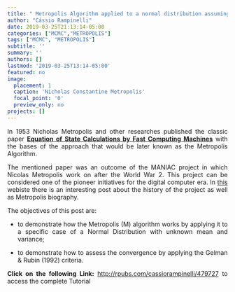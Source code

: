 ```yaml
---
title: " Metropolis Algorithm applied to a normal distribution assuming unknown mean and variance"
author: "Cássio Rampinelli"
date: 2019-03-25T21:13:14-05:00
categories: ["MCMC","METROPOLIS"]
tags: ["MCMC", "METROPOLIS"]
subtitle: ''
summary: ''
authors: []
lastmod: '2019-03-25T13:14-05:00'
featured: no
image:
  placement: 1
  caption: 'Nicholas Constantine Metropolis'
  focal_point: '0'
  preview_only: no
projects: []
---
```


<div style="text-align: justify">

In 1953 Nicholas Metropolis and other researches published the classic paper [**Equation of State Calculations by Fast Computing Machines**](https://aip.scitation.org/doi/pdf/10.1063/1.1699114?casa_token=xJxA83TXHHYAAAAA:yFuuOfjZzeeAN-2zUi9nGJAzOeBBExKGM4lH5xoJFHQi1e4jjoU7d3dpMveRn4BtphbSZW_bPdch) with the bases of the approach that would be later known as the Metropolis Algorithm.

The mentioned paper was an outcome of the MANIAC project in which Nicolas Metropolis work on after the World War 2. This project can be considered one of the pioneer initiatives for the digital computer era. In [this](https://www.atomicheritage.org/profile/nicholas-metropolis) webiste there is an interesting post about the history of the project as well as Metropolis biography.

The objectives of this post are:


* to demonstrate how the Metropolis (M) algorithm works by applying it to a specific case of a Normal Distribution with unknown mean and variance;

* to demonstrate how to assess the convergence by applying the Gelman & Rubin (1992) criteria. 

**Click on the following Link:** http://rpubs.com/cassiorampinelli/479727 to access the complete Tutorial
